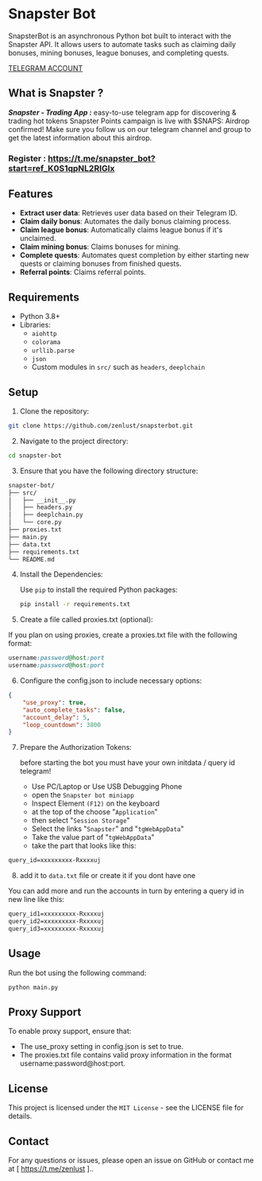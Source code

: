 # Snapster Bot

SnapsterBot is an asynchronous Python bot built to interact with the Snapster API. It allows users to automate tasks such as claiming daily bonuses, mining bonuses, league bonuses, and completing quests.

[TELEGRAM ACCOUNT](https://t.me/zenlust)

## What is Snapster ?
***Snapster - Trading App :*** easy-to-use telegram app for discovering & trading hot tokens Snapster Points campaign is live with $SNAPS: Airdrop confirmed! Make sure you follow us on our telegram channel and group to get the latest information about this airdrop.

### Register : https://t.me/snapster_bot?start=ref_K0S1qpNL2RIGlx

## Features

- **Extract user data**: Retrieves user data based on their Telegram ID.
- **Claim daily bonus**: Automates the daily bonus claiming process.
- **Claim league bonus**: Automatically claims league bonus if it's unclaimed.
- **Claim mining bonus**: Claims bonuses for mining.
- **Complete quests**: Automates quest completion by either starting new quests or claiming bonuses from finished quests.
- **Referral points**: Claims referral points.

## Requirements

- Python 3.8+
- Libraries:
  - `aiohttp`
  - `colorama`
  - `urllib.parse`
  - `json`
  - Custom modules in `src/` such as `headers`, `deeplchain`

## Setup
1. Clone the repository:

```bash
git clone https://github.com/zenlust/snapsterbot.git
```
2. Navigate to the project directory:

```bash
cd snapster-bot
```
3. Ensure that you have the following directory structure:

```bash
snapster-bot/
├── src/
│   ├── __init__.py
│   ├── headers.py
│   ├── deeplchain.py
│   └── core.py
├── proxies.txt
├── main.py
├── data.txt
├── requirements.txt
└── README.md
```

4. Install the Dependencies:

    Use `pip` to install the required Python packages:

    ```bash
    pip install -r requirements.txt
    ```

5. Create a file called proxies.txt (optional):

If you plan on using proxies, create a proxies.txt file with the following format:

```ruby
username:password@host:port
username:password@host:port
```

6. Configure the config.json to include necessary options:

```json
{
    "use_proxy": true,
    "auto_complete_tasks": false,
    "account_delay": 5,
    "loop_countdown": 3800
}
```  

7. Prepare the Authorization Tokens:

    before starting the bot you must have your own initdata / query id telegram! 

    - Use PC/Laptop or Use USB Debugging Phone
    - open the `Snapster bot miniapp`
    - Inspect Element `(F12)` on the keyboard
    - at the top of the choose "`Application`" 
    - then select "`Session Storage`" 
    - Select the links "`Snapster`" and "`tgWebAppData`"
    - Take the value part of "`tgWebAppData`"
    - take the part that looks like this: 

```txt 
query_id=xxxxxxxxx-Rxxxxuj
```
8. add it to `data.txt` file or create it if you dont have one

You can add more and run the accounts in turn by entering a query id in new line like this:
```txt
query_id1=xxxxxxxxx-Rxxxxuj
query_id2=xxxxxxxxx-Rxxxxuj
query_id3=xxxxxxxxx-Rxxxxuj
```

## Usage

Run the bot using the following command:

```bash
python main.py
```

## Proxy Support
To enable proxy support, ensure that:

- The use_proxy setting in config.json is set to true.
- The proxies.txt file contains valid proxy information in the format username:password@host:port.


## License
This project is licensed under the `MIT License` - see the LICENSE file for details.

## Contact
For any questions or issues, please open an issue on GitHub or contact me at [ https://t.me/zenlust ]..
